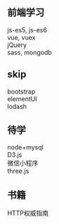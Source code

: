 ## 前端学习
js-es5, js-es6  
vue, vuex  
jQuery  
sass, mongodb   

## skip
bootstrap  
elementUI  
lodash  

## 待学
node+mysql  
D3.js  
微信小程序  
three.js  

## 书籍
HTTP权威指南  
